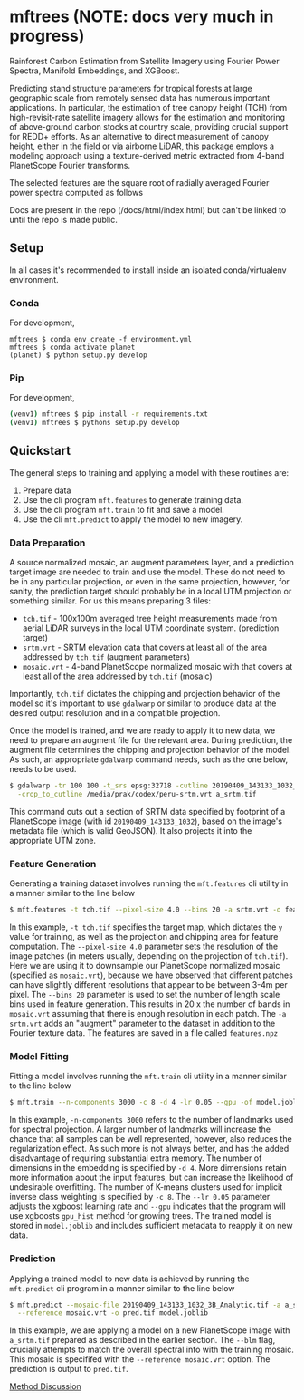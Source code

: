 # mftrees (NOTE: docs very much in progress)
Rainforest Carbon Estimation from Satellite Imagery using Fourier Power Spectra, Manifold Embeddings, and XGBoost.

Predicting stand structure parameters for tropical forests at large geographic scale from remotely sensed data has numerous important applications. In particular, the estimation of tree canopy height (TCH) from high-revisit-rate satellite imagery allows for the estimation and monitoring of above-ground carbon stocks at country scale, providing crucial support for REDD+ efforts.  As an alternative to direct measurement of canopy height, either in the field or via airborne LiDAR, this package employs a modeling approach using a texture-derived metric extracted from 4-band PlanetScope Fourier transforms.

The selected features are the square root of radially averaged Fourier power spectra computed as follows

Docs are present in the repo (/docs/html/index.html) but can't be linked to until the repo is made public.

## Setup

In all cases it's recommended to install inside an isolated conda/virtualenv environment.

### Conda

For development,

```
mftrees $ conda env create -f environment.yml
mftrees $ conda activate planet
(planet) $ python setup.py develop
```

### Pip

For development,

```bash
(venv1) mftrees $ pip install -r requirements.txt
(venv1) mftrees $ pythons setup.py develop
```


## Quickstart

The general steps to training and applying a model with these routines are:

1.  Prepare data
2.  Use the cli program `mft.features` to generate training data.
3.  Use the cli program `mft.train` to fit and save a model.
4.  Use the cli `mft.predict` to apply the model to new imagery.

### Data Preparation

A source normalized mosaic, an augment parameters layer, and a prediction target image are needed to train and use the model.  These do not need to be in any particular projection, or even in the same projection, however, for sanity, the prediction target should probably be in a local UTM projection or something similar.  For us this means preparing 3 files:

* `tch.tif` - 100x100m averaged tree height measurements made from aerial LiDAR surveys in the local UTM coordinate system. (prediction target) 
* `srtm.vrt` - SRTM elevation data that covers at least all  of the area addressed by `tch.tif` (augment parameters)
* `mosaic.vrt` - 4-band PlanetScope normalized mosaic with that covers at least all of the area addressed by `tch.tif` (mosaic)

Importantly, `tch.tif` dictates the chipping and projection behavior of the model so it's important to use `gdalwarp` or similar to produce data at the desired output resolution and in a compatible projection.  

Once the model is trained, and we are ready to apply it to new data, we need to prepare an augment file for the relevant area.  During prediction, the augment file determines the chipping and projection behavior of the model.  As such, an appropriate `gdalwarp` command needs, such as the one below, needs to be used.

```bash
$ gdalwarp -tr 100 100 -t_srs epsg:32718 -cutline 20190409_143133_1032_metadata.json \
  -crop_to_cutline /media/prak/codex/peru-srtm.vrt a_srtm.tif
```

This command cuts out a section of SRTM data specified by footprint of a PlanetScope image (with id `20190409_143133_1032`), based on the image's metadata file (which is valid GeoJSON).  It also projects it into the appropriate UTM zone. 

### Feature Generation

Generating a training dataset involves running the `mft.features` cli utility in a manner similar to the line below

```bash
$ mft.features -t tch.tif --pixel-size 4.0 --bins 20 -a srtm.vrt -o features.npz mosaic.vrt
```

In this example, `-t tch.tif` specifies the target map, which dictates the `y` value for training, as well as the projection and chipping area for feature computation.  The `--pixel-size 4.0` parameter sets the resolution of the image patches (in meters usually, depending on the projection of `tch.tif`).  Here we are using it to downsample our PlanetScope normalized mosaic (specified as `mosaic.vrt`), because we have observed that different patches can have slightly different resolutions that appear to be between 3-4m per pixel.  The `--bins 20` parameter is used to set the number of length scale bins used in feature generation.  This results in 20 x the number of bands in `mosaic.vrt` assuming that there is enough resolution in each patch.  The `-a srtm.vrt` adds an "augment" parameter to the dataset in addition to the Fourier texture data.  The features are saved in a file called `features.npz`

### Model Fitting

Fitting a model involves running the `mft.train` cli utility in a manner similar to the line below

```bash
$ mft.train --n-components 3000 -c 8 -d 4 -lr 0.05 --gpu -of model.joblib features.npz
```

In this example, `-n-components 3000` refers to the number of landmarks used for spectral projection.  A larger number of landmarks will increase the chance that all samples can be well represented, however, also reduces the regularization effect.  As such more is not always better, and has the added disadvantage of requiring substantial extra memory.  The number of dimensions in the embedding is specified by `-d 4`.  More dimensions retain more information about the input features, but can increase the likelihood of undesirable overfitting.  The number of K-means clusters used for implicit inverse class weighting is specified by `-c 8`.  The `--lr 0.05` parameter adjusts the xgboost learning rate and `--gpu` indicates that the program will use xgboosts `gpu_hist` method for growing trees.  The trained model is stored in `model.joblib` and includes sufficient metadata to reapply it on new data.

### Prediction

Applying a trained model to new data is achieved by running the `mft.predict` cli program in a manner similar to the line below

```bash
$ mft.predict --mosaic-file 20190409_143133_1032_3B_Analytic.tif -a a_srtm.tif --blm \
  --reference mosaic.vrt -o pred.tif model.joblib
```

In this example, we are applying a model on a new PlanetScope image with `a_srtm.tif` prepared as described in the earlier section.  The `--blm` flag, crucially attempts to match the overall spectral info with the training mosaic.  This mosaic is specififed with the `--reference mosaic.vrt` option.  The prediction is output to `pred.tif`.


[Method Discussion](https://github.com/pramukta/mftrees/blob/master/DISCUSSION.md)

